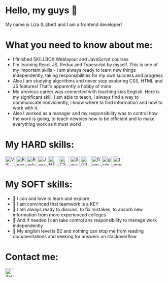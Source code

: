 # Hello, my guys 🌝
My name is Liza (Lizbet) and I am a frontend developer!

# What you need to know about me: 

  * I finished SKILLBOX Weblayout and JavaScript courses
  * I'm learning React JS, Redux and Typescript by myself. This is one of my important skills - I am always ready to learn new things independently, taking responsibilities for my own success and progress
  * Also I am studying algorithms and never stop exploring CSS, HTML and JS features! That's apparently a hobby of mine 
  * My previous career was connected with teaching kids English. Here is my significant skill: I am able to teach, I always find a way to communicate nonviolently, I know where to find information and how to work with it. 
  * Also I worked as a manager and my responsibility was to control how the work is going, to teach newbies how to be efficient and to make everything work as it must work!
  


 # My HARD skills: 
   <a href="https://code.visualstudio.com/" target="_blank"> <img src="https://code.visualstudio.com/assets/images/code-stable.png" alt="VS Code" width="30" height="30"/>
  </a>
   <a href="https://reactjs.org/" target="_blank"> 
    <img src="https://www.cloudanalogy.co.uk/wp-content/uploads/2019/06/react.png" alt="React" width="30" height="30"/>
  </a> 
  <a href="https://redux.js.org/" target="_blank"> 
    <img src="https://raw.githubusercontent.com/reduxjs/redux/master/logo/logo.png" alt="Redux" width="30" height="30"/>
  </a> 
  <a href="https://www.javascript.com/" target="_blank"> 
    <img src="https://cdn.iconscout.com/icon/free/png-256/javascript-2752148-2284965.png" alt="JavaScript" width="30" height="30"/>
  </a>
   <a href="https://www.w3schools.com/html/" target="_blank"> 
    <img src="https://cryptologos.cc/logos/html-coin-html-logo.png" alt="HTML" width="30" height="30"/>
  </a>
  <a href="https://www.w3schools.com/css/" target="_blank"> 
    <img src="https://icon-library.com/images/css-xxl_10573.png" alt="CSS" width="30" height="30"/>
  </a>
  <a href="https://sass-lang.com/styleguide/brand" target="_blank"> 
    <img src="https://sass-lang.com/assets/img/styleguide/seal-color-aef0354c.png" alt="Sass" width="30" height="30"/>
  </a>
   <a href="https://git-scm.com/" target="_blank"> 
    <img src="https://www.vectorlogo.zone/logos/git-scm/git-scm-icon.svg" alt="Git" width="30" height="30"/>
  </a> 
  <a href="https://www.figma.com/" target="_blank"> 
    <img src="https://www.vectorlogo.zone/logos/figma/figma-icon.svg" alt="figma" width="30" height="30"/>
  </a> 
  <a href="https://gulpjs.com/" target="_blank"> 
    <img src="https://www.vectorlogo.zone/logos/gulpjs/gulpjs-ar21.svg" alt="gulp" width="30" height="30"/>
  </a> 
   <a href="https://www.typescriptlang.org/" target="_blank"> 
    <img src="https://www.vectorlogo.zone/logos/typescriptlang/typescriptlang-icon.svg" alt="typescript" width="30" height="30"/>
  </a> 
  
 # My SOFT skills: 

  * 🌱 I can and love to learn and explore</li>
  * 🌱 I am convinced that teamwork is a KEY</li>
  * 🌱 I am always ready to discuss, to fix mistakes, to absorb new information from more experienced colleges </li>
  * 🌱 And if needed I can take control ans responsibility to manage work independently</li>
  * 🌱 My english level is B2 and nothing can stop me from reading documentations and seeking for answers on stackoverflow</li>

  # Contact me:
  <a href="https://t.me/tabaqqui" target="_blank"><img src="https://cdn3.iconfinder.com/data/icons/social-media-chamfered-corner/154/telegram-512.png" alt="Telegram" width="27" height="27" /></a>
  


